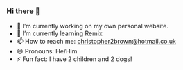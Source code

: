 ### Hi there 👋

- 🔭 I’m currently working on my own personal website.
- 🌱 I’m currently learning Remix
- 📫 How to reach me: christopher2brown@hotmail.co.uk
- 😄 Pronouns: He/Him
- ⚡ Fun fact: I have 2 children and 2 dogs!

